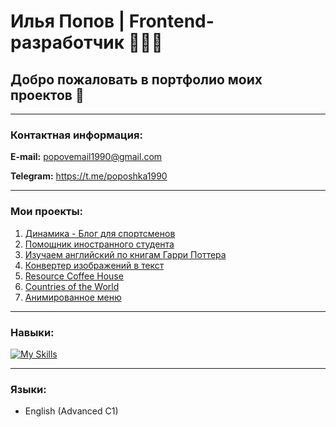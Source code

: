 # Илья Попов | Frontend-разработчик 👨‍💻🌐
## Добро пожаловать в портфолио моих проектов 👋

***

### Контактная информация:
**E-mail:** popovemail1990@gmail.com

**Telegram:** https://t.me/poposhka1990

***

### Мои проекты:
1. [Динамика - Блог для спортсменов](https://dinamika-blog.netlify.app/)
2. [Помощник иностранного студента](https://poposhka1990.github.io/international-student-assistant-js/)
3. [Изучаем английский по книгам Гарри Поттера](https://harrypotter-english.netlify.app/)
4. [Конвертер изображений в текст](https://poposhka1990.github.io/scan-to-text-converter/)
5. [Resource Coffee House](https://rolling-scopes-school.github.io/poposhka1990-JSFE2023Q4/)
6. [Countries of the World](https://poposhka1990.github.io/4p22-final-project-ilya-popov/)
7. [Анимированное меню](https://poposhka1990.github.io/animated-navbar/)

***

### Навыки:
[![My Skills](https://skillicons.dev/icons?i=html,css,javascript,react,figma,git)](https://skillicons.dev)

***

### Языки:
* English (Advanced C1)
